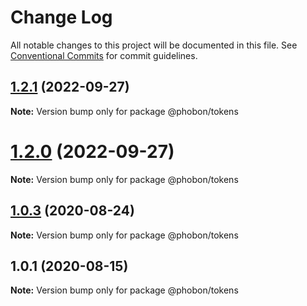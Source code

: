 # Change Log

All notable changes to this project will be documented in this file.
See [Conventional Commits](https://conventionalcommits.org) for commit guidelines.

## [1.2.1](https://github.com/phobon/klavis/compare/@phobon/tokens@1.2.0...@phobon/tokens@1.2.1) (2022-09-27)

**Note:** Version bump only for package @phobon/tokens





# [1.2.0](https://github.com/phobon/klavis/compare/@phobon/tokens@1.0.3...@phobon/tokens@1.2.0) (2022-09-27)

**Note:** Version bump only for package @phobon/tokens






## [1.0.3](https://github.com/phobon/klavis/compare/@phobon/tokens@1.0.1...@phobon/tokens@1.0.3) (2020-08-24)

**Note:** Version bump only for package @phobon/tokens

## 1.0.1 (2020-08-15)

**Note:** Version bump only for package @phobon/tokens
